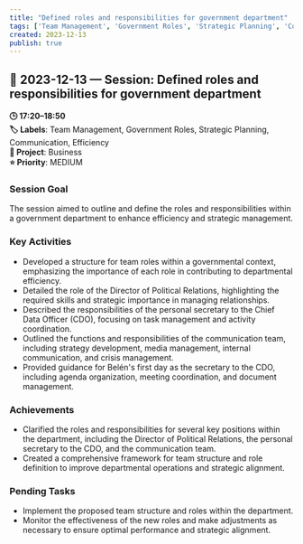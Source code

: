 ```yaml
---
title: "Defined roles and responsibilities for government department"
tags: ['Team Management', 'Government Roles', 'Strategic Planning', 'Communication', 'Efficiency']
created: 2023-12-13
publish: true
---
```


## 📅 2023-12-13 — Session: Defined roles and responsibilities for government department

**🕒 17:20–18:50**  
**🏷️ Labels**: Team Management, Government Roles, Strategic Planning, Communication, Efficiency  
**📂 Project**: Business  
**⭐ Priority**: MEDIUM  


### Session Goal
The session aimed to outline and define the roles and responsibilities within a government department to enhance efficiency and strategic management.

### Key Activities
- Developed a structure for team roles within a governmental context, emphasizing the importance of each role in contributing to departmental efficiency.
- Detailed the role of the Director of Political Relations, highlighting the required skills and strategic importance in managing relationships.
- Described the responsibilities of the personal secretary to the Chief Data Officer (CDO), focusing on task management and activity coordination.
- Outlined the functions and responsibilities of the communication team, including strategy development, media management, internal communication, and crisis management.
- Provided guidance for Belén's first day as the secretary to the CDO, including agenda organization, meeting coordination, and document management.

### Achievements
- Clarified the roles and responsibilities for several key positions within the department, including the Director of Political Relations, the personal secretary to the CDO, and the communication team.
- Created a comprehensive framework for team structure and role definition to improve departmental operations and strategic alignment.

### Pending Tasks
- Implement the proposed team structure and roles within the department.
- Monitor the effectiveness of the new roles and make adjustments as necessary to ensure optimal performance and strategic alignment.
